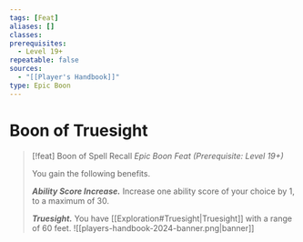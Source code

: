 ```yaml
---
tags: [Feat]
aliases: []
classes: 
prerequisites:
  - Level 19+
repeatable: false
sources:
  - "[[Player's Handbook]]"
type: Epic Boon
---
```

# Boon of Truesight
>[!feat] Boon of Spell Recall
>_Epic Boon Feat (Prerequisite: Level 19+)_
>
>You gain the following benefits.
>
>**_Ability Score Increase._** Increase one ability score of your choice by 1, to a maximum of 30.
>
>**_Truesight._** You have [[Exploration#Truesight\|Truesight]] with a range of 60 feet.
![[players-handbook-2024-banner.png|banner]]